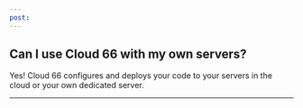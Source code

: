 ```yaml
---
post: 
---
```


## Can I use Cloud 66 with my own servers?

Yes! Cloud 66 configures and deploys your code to your servers in the cloud or your own dedicated server.

* * *

